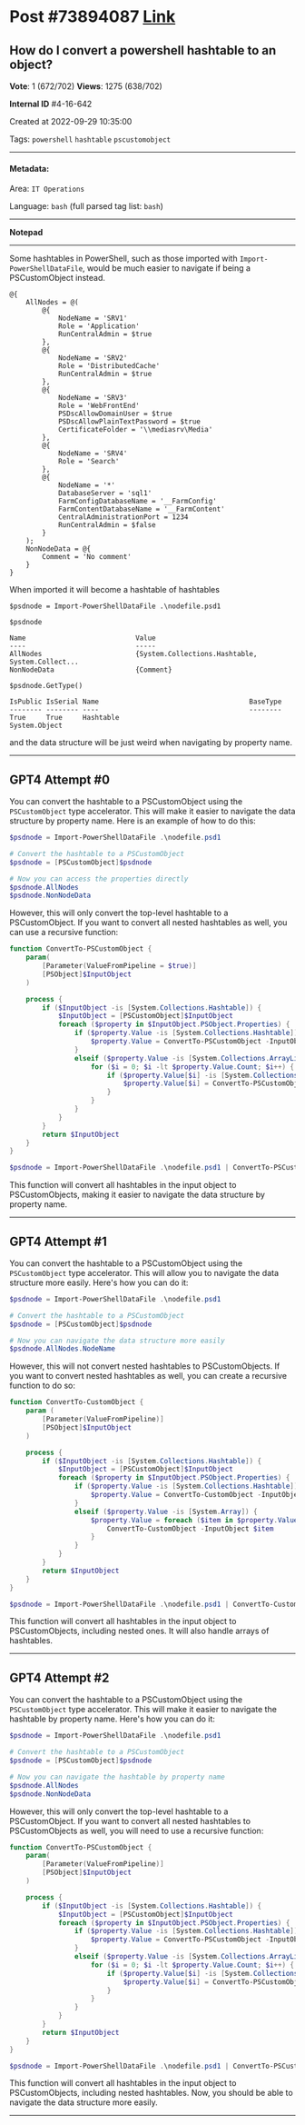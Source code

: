 
# Post \#73894087 [Link](https://stackoverflow.com/questions/73894087/)

## How do I convert a powershell hashtable to an object?

**Vote**: 1 (672/702) **Views**: 1275 (638/702) 

**Internal ID** \#4-16-642

Created at 2022-09-29 10:35:00

Tags: `powershell` `hashtable` `pscustomobject`

----------

#### Metadata:

Area: `IT Operations`

Language: `bash` (full parsed tag list: `bash`)

----------

**Notepad**


----------

Some hashtables in PowerShell, such as those imported with `Import-PowerShellDataFile`, would be much easier to navigate if being a PSCustomObject instead.
```
@{
    AllNodes = @(
        @{
            NodeName = 'SRV1'
            Role = 'Application'
            RunCentralAdmin = $true
        },
        @{
            NodeName = 'SRV2'
            Role = 'DistributedCache'
            RunCentralAdmin = $true
        },
        @{
            NodeName = 'SRV3'
            Role = 'WebFrontEnd'
            PSDscAllowDomainUser = $true
            PSDscAllowPlainTextPassword = $true
            CertificateFolder = '\\mediasrv\Media'
        },
        @{
            NodeName = 'SRV4'
            Role = 'Search'
        },
        @{
            NodeName = '*'
            DatabaseServer = 'sql1'
            FarmConfigDatabaseName = '__FarmConfig'
            FarmContentDatabaseName = '__FarmContent'
            CentralAdministrationPort = 1234
            RunCentralAdmin = $false
        }
    );
    NonNodeData = @{
        Comment = 'No comment'
    }
}
```

When imported it will become a hashtable of hashtables
```
$psdnode = Import-PowerShellDataFile .\nodefile.psd1

$psdnode

Name                           Value
----                           -----
AllNodes                       {System.Collections.Hashtable, System.Collect...
NonNodeData                    {Comment}

$psdnode.GetType()

IsPublic IsSerial Name                                     BaseType
-------- -------- ----                                     --------
True     True     Hashtable                                System.Object
```

and the data structure will be just weird when navigating by property name.


----------
        
## GPT4 Attempt \#0

You can convert the hashtable to a PSCustomObject using the `PSCustomObject` type accelerator. This will make it easier to navigate the data structure by property name. Here is an example of how to do this:

```powershell
$psdnode = Import-PowerShellDataFile .\nodefile.psd1

# Convert the hashtable to a PSCustomObject
$psdnode = [PSCustomObject]$psdnode

# Now you can access the properties directly
$psdnode.AllNodes
$psdnode.NonNodeData
```

However, this will only convert the top-level hashtable to a PSCustomObject. If you want to convert all nested hashtables as well, you can use a recursive function:

```powershell
function ConvertTo-PSCustomObject {
    param(
        [Parameter(ValueFromPipeline = $true)]
        [PSObject]$InputObject
    )

    process {
        if ($InputObject -is [System.Collections.Hashtable]) {
            $InputObject = [PSCustomObject]$InputObject
            foreach ($property in $InputObject.PSObject.Properties) {
                if ($property.Value -is [System.Collections.Hashtable]) {
                    $property.Value = ConvertTo-PSCustomObject -InputObject $property.Value
                }
                elseif ($property.Value -is [System.Collections.ArrayList] -and $property.Value -ne $null) {
                    for ($i = 0; $i -lt $property.Value.Count; $i++) {
                        if ($property.Value[$i] -is [System.Collections.Hashtable]) {
                            $property.Value[$i] = ConvertTo-PSCustomObject -InputObject $property.Value[$i]
                        }
                    }
                }
            }
        }
        return $InputObject
    }
}

$psdnode = Import-PowerShellDataFile .\nodefile.psd1 | ConvertTo-PSCustomObject
```

This function will convert all hashtables in the input object to PSCustomObjects, making it easier to navigate the data structure by property name.

--------

## GPT4 Attempt \#1

You can convert the hashtable to a PSCustomObject using the `PSCustomObject` type accelerator. This will allow you to navigate the data structure more easily. Here's how you can do it:

```powershell
$psdnode = Import-PowerShellDataFile .\nodefile.psd1

# Convert the hashtable to a PSCustomObject
$psdnode = [PSCustomObject]$psdnode

# Now you can navigate the data structure more easily
$psdnode.AllNodes.NodeName
```

However, this will not convert nested hashtables to PSCustomObjects. If you want to convert nested hashtables as well, you can create a recursive function to do so:

```powershell
function ConvertTo-CustomObject {
    param (
        [Parameter(ValueFromPipeline)]
        [PSObject]$InputObject
    )

    process {
        if ($InputObject -is [System.Collections.Hashtable]) {
            $InputObject = [PSCustomObject]$InputObject
            foreach ($property in $InputObject.PSObject.Properties) {
                if ($property.Value -is [System.Collections.Hashtable]) {
                    $property.Value = ConvertTo-CustomObject -InputObject $property.Value
                }
                elseif ($property.Value -is [System.Array]) {
                    $property.Value = foreach ($item in $property.Value) {
                        ConvertTo-CustomObject -InputObject $item
                    }
                }
            }
        }
        return $InputObject
    }
}

$psdnode = Import-PowerShellDataFile .\nodefile.psd1 | ConvertTo-CustomObject
```

This function will convert all hashtables in the input object to PSCustomObjects, including nested ones. It will also handle arrays of hashtables.

--------

## GPT4 Attempt \#2

You can convert the hashtable to a PSCustomObject using the `PSCustomObject` type accelerator. This will make it easier to navigate the hashtable by property name. Here's how you can do it:

```powershell
$psdnode = Import-PowerShellDataFile .\nodefile.psd1

# Convert the hashtable to a PSCustomObject
$psdnode = [PSCustomObject]$psdnode

# Now you can navigate the hashtable by property name
$psdnode.AllNodes
$psdnode.NonNodeData
```

However, this will only convert the top-level hashtable to a PSCustomObject. If you want to convert all nested hashtables to PSCustomObjects as well, you will need to use a recursive function:

```powershell
function ConvertTo-PSCustomObject {
    param(
        [Parameter(ValueFromPipeline)]
        [PSObject]$InputObject
    )

    process {
        if ($InputObject -is [System.Collections.Hashtable]) {
            $InputObject = [PSCustomObject]$InputObject
            foreach ($property in $InputObject.PSObject.Properties) {
                if ($property.Value -is [System.Collections.Hashtable]) {
                    $property.Value = ConvertTo-PSCustomObject -InputObject $property.Value
                }
                elseif ($property.Value -is [System.Collections.ArrayList] -and $property.Value -ne $null) {
                    for ($i = 0; $i -lt $property.Value.Count; $i++) {
                        if ($property.Value[$i] -is [System.Collections.Hashtable]) {
                            $property.Value[$i] = ConvertTo-PSCustomObject -InputObject $property.Value[$i]
                        }
                    }
                }
            }
        }
        return $InputObject
    }
}

$psdnode = Import-PowerShellDataFile .\nodefile.psd1 | ConvertTo-PSCustomObject
```

This function will convert all hashtables in the input object to PSCustomObjects, including nested hashtables. Now, you should be able to navigate the data structure more easily.

--------
